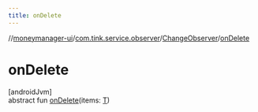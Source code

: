 ```yaml
---
title: onDelete
---
```

//[moneymanager-ui](../../../index.html)/[com.tink.service.observer](../index.html)/[ChangeObserver](index.html)/[onDelete](on-delete.html)



# onDelete



[androidJvm]\
abstract fun [onDelete](on-delete.html)(items: [T](index.html))




